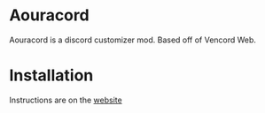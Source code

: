 # Aouracord
Aouracord is a discord customizer mod. Based off of Vencord Web.
# Installation
Instructions are on the [website](https://jspeightadev.github.io/aouracord.github.io/)
